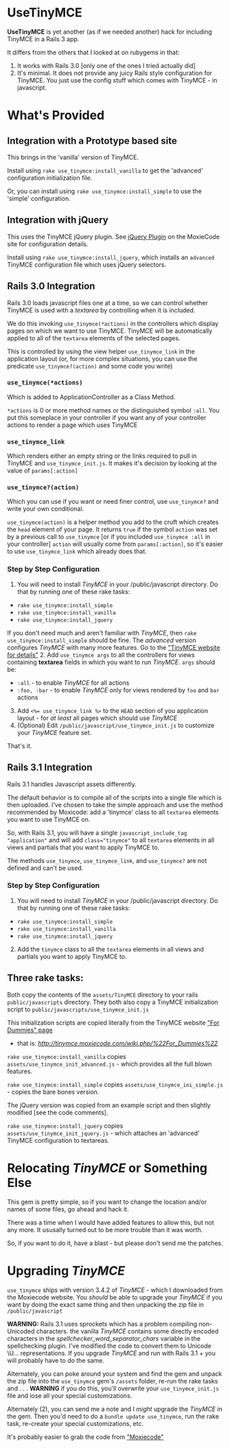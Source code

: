 UseTinyMCE
==========

**UseTinyMCE** is yet another (as if we needed another) hack for including
TinyMCE in a Rails 3 app.

It differs from the others that I looked at on rubygems in that:

1. It works with Rails 3.0 [only one of the ones I tried actually did]
2. It's minimal. It does not provide any juicy Rails style configuration for
TinyMCE. You just use the config stuff which comes with TinyMCE - in javascript.

What's Provided
================

## Integration with a Prototype based site

This brings in the 'vanilla' version of TinyMCE.

Install using `rake use_tinymce:install_vanilla` to get the 'advanced' configuration
initialization file.

Or, you can install using `rake use_tinymce:install_simple` to use the 'simple' configuration.

## Integration with jQuery

This uses the TinyMCE jQuery plugin. See [jQuery Plugin](http://tinymce.moxiecode.com/wiki.php/jQuery_Plugin)
on the MoxieCode site for configuration details.

Install using `rake use_tinymce:install_jquery`, which installs an `advanced` TinyMCE
configuration file which uses jQuery selectors.

## Rails 3.0 Integration

Rails 3.0 loads javascript files one at a time, so we can control whether
TinyMCE is used with a *textarea* by controlling when it is included.

We do this invoking `use_tinymce(*actions)` in the controllers which display
pages on which we want to use TinyMCE. TinyMCE will be automatically applied
to all of the `textarea` elements of the selected pages.

This is controlled by using the view helper `use_tinymce_link` in the application layout
(or, for more complex situations, you can use the predicate `use_tinymce?(action)` and
some code you write)

### `use_tinymce(*actions)`

Which is added to ApplicationController as a Class Method.

`*actions` is 0 or more method names or the distinguished symbol `:all`. You put
this someplace in your controller if you want any of your controller actions
to render a page which uses TinyMCE

### `use_tinymce_link`

Which renders either an empty string or the links required to pull
in TinyMCE and `use_tinymce_init.js`. It makes it's decision by looking at the
value of `params[:action]`

### `use_tinymce?(action)`
Which you can use if you want or need finer control, use `use_tinymce?`
and write your own conditional.

`use_tinymce(action)` is a helper method you add to the cruft which creates
the `head` element of your page. It returns `true` if the symbol `action` was set
by a previous call to `use_tinymce` [or if you included `use_tinymce :all` in your controller]
`action` will usually come from `params[:action]`, so it's easier to use
`use_tinymce_link` which already does that.

### Step by Step Configuration

1. You will need to install *TinyMCE* in your /public/javascript directory.
Do that by running one of these rake tasks:
  * `rake use_tinymce:install_simple`
  * `rake use_tinymce:install_vanilla`
  * `rake use_tinymce:install_jquery`
  
  If you don't need much and aren't familiar with *TinyMCE*, then `rake use_tinymce:install_simple`
  should be fine. The *advanced* version configures *TinyMCE* with many more features. Go to
  the ["TinyMCE website for details"](http://tinymce.moxiecode.com/)
2. Add `use_tinymce args` to all the controllers for views containing **textarea** fields
in which you want to run *TinyMCE*. `args` should be:
  * `:all` - to enable *TinyMCE* for all actions
  * `:foo, :bar` - to enable *TinyMCE* only for views rendered by `foo` and `bar` actions
3. Add `<%= use_tinymce_link %>` to the `HEAD` section of you application layout - for *at least*
all pages which should use *TinyMCE*
4. (Optional) Edit `/public/javascript/use_tinymce_init.js` to customize your *TinyMCE* feature
set.

That's it.

## Rails 3.1 Integration

Rails 3.1 handles Javascript assets differently.

The default behavior is to compile all of the scripts into a single file which
is then uploaded. I've chosen to take the simple approach and use the method
recommended by Moxicode: add a 'tinymce' class to all `textarea` elements
you want to use TinyMCE on.

So, with Rails 3.1, you will have a single `javascript_include_tag "application"`
and will add `class="tinymce"` to all `textarea` elements in all views and partials
that you want to apply TinyMCE to.

The methods `use_tinymce`, `use_tinymce_link`, and `use_tinymce?` are not defined
and can't be used.

### Step by Step Configuration

1. You will need to install *TinyMCE* in your /public/javascript directory.
Do that by running one of these rake tasks:
  * `rake use_tinymce:install_simple`
  * `rake use_tinymce:install_vanilla`
  * `rake use_tinymce:install_jquery`
2. Add the `tinymce` class to all the `textarea` elements in all views and partials
you want to apply TinyMCE to.

## Three rake tasks:

Both copy the contents of the `assets/TinyMCE` directory to your rails
`public/javascripts` directory. They both also copy a TinyMCE initialization
script to `public/javascripts/use_tinymce_init.js`

This initialization scripts are copied literally from the TinyMCE website
["For Dummies" page](http://tinymce.moxiecode.com/wiki.php/%22For_Dummies%22) 
- that is: *http://tinymce.moxiecode.com/wiki.php/%22For_Dummies%22*

`rake use_tinymce:install_vanilla` copies `assets/use_tinymce_init_advanced.js` -
which provides all the full blown features.

`rake use_tinymce:install_simple` copies `assets/use_tinymce_ini_simple.js` -
copies the bare bones version.

The jQuery version was copied from an example script and then slightly modified
[see the code comments].

`rake use_tinymce:install_jquery` copies `assets/use_tinymce_init_jquery.js` -
which attaches an 'advanced' TinyMCE configuration to textareas.

Relocating *TinyMCE* or Something Else
==================

This gem is pretty simple, so if you want to change the location and/or names of some files,
go ahead and hack it.

There was a time when I would have added features to allow this, but not any more. It ususally
turned out to be more trouble than it was worth.

So, if you want to do it, have a blast - but please don't send me the patches.

Upgrading *TinyMCE*
==================

`use_tinymce` ships with version 3.4.2 of *TinyMCE* - which I downloaded from the Moxiecode
website. You *should* be able to upgrade your *TinyMCE* if you want by doing the exact
same thing and then unpacking the zip file in `/public/javascript`

**WARNING:** Rails 3.1 uses sprockets which has a problem compiling non-Unicoded characters.
the vanilla *TinyMCE* contains some directly encoded characters in the *spellchecker_word_separator_chars*
variable in the spellchecking plugin. I've modified the code to convert them to Unicode \U...
representations. If you upgrade *TinyMCE* and run with Rails 3.1 + you will probably have
to do the same.

Alternately, you can poke around your system and find the gem and unpack the zip file
into the `use_tinymce` gem's `/assets` folder, re-run the rake tasks and . . .
**WARNING** if you do this, you'll overwrite your `use_tinymce_init.js` file and lose
all your special customizations.

Alternately (2), you can send me a note and I *might* upgrade the *TinyMCE* in the gem.
Then you'd need to do a `bundle update use_tinymce`, run the rake task, re-create your
special customizations, etc.

It's probably easier to grab the code from ["Moxiecode"](http://tinymce.moxiecode.com/download/download.php)